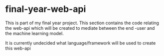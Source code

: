 # final-year-web-api

This is part of my final year project. This section contains the code relating the web-api which will be created to mediate between the end -user and the machine learning model.

It is currently undecided what language/framework will be used to create this web-api
